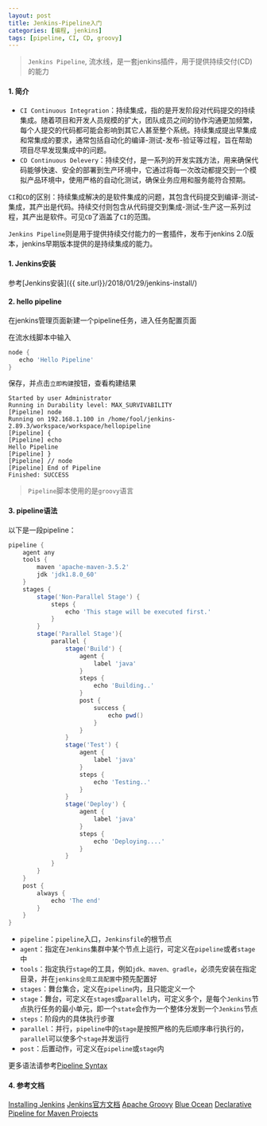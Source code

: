 ```yaml
---
layout: post
title: Jenkins-Pipeline入门
categories: [编程, jenkins]
tags: [pipeline, CI, CD, groovy]
---
```


> `Jenkins Pipeline`, 流水线，是一套jenkins插件，用于提供持续交付(CD)的能力

#### 1. 简介

* `CI Continuous Integration`：持续集成，指的是开发阶段对代码提交的持续集成。随着项目和开发人员规模的扩大，团队成员之间的协作沟通更加频繁，每个人提交的代码都可能会影响到其它人甚至整个系统。持续集成提出早集成和常集成的要求，通常包括自动化的编译-测试-发布-验证等过程，旨在帮助项目尽早发现集成中的问题。
* `CD Continuous Delevery`：持续交付，是一系列的开发实践方法，用来确保代码能够快速、安全的部署到生产环境中，它通过将每一次改动都提交到一个模拟产品环境中，使用严格的自动化测试，确保业务应用和服务能符合预期。

`CI`和`CD`的区别：持续集成解决的是软件集成的问题，其包含代码提交到编译-测试-集成，其产出是代码。持续交付则包含从代码提交到集成-测试-生产这一系列过程，其产出是软件。可见`CD`了涵盖了`CI`的范围。

`Jenkins Pipeline`则是用于提供持续交付能力的一套插件，发布于jenkins 2.0版本，jenkins早期版本提供的是持续集成的能力。

#### 1. Jenkins安装
参考[Jenkins安装]({{ site.url}}/2018/01/29/jenkins-install/)

#### 2. hello pipeline
在jenkins管理页面新建一个pipeline任务，进入任务配置页面

在流水线脚本中输入

```groovy
node {
   echo 'Hello Pipeline'
}
```
保存，并点击`立即构建`按钮，查看构建结果
```
Started by user Administrator
Running in Durability level: MAX_SURVIVABILITY
[Pipeline] node
Running on 192.168.1.100 in /home/fool/jenkins-2.89.3/workspace/workspace/hellopipeline
[Pipeline] {
[Pipeline] echo
Hello Pipeline
[Pipeline] }
[Pipeline] // node
[Pipeline] End of Pipeline
Finished: SUCCESS
```

> `Pipeline`脚本使用的是`groovy`语言

#### 3. pipeline语法

以下是一段pipeline：

```groovy
pipeline {
    agent any
    tools {
        maven 'apache-maven-3.5.2'
        jdk 'jdk1.8.0_60'
    }
    stages {
        stage('Non-Parallel Stage') {
            steps {
                echo 'This stage will be executed first.'
            }
        }
        stage('Parallel Stage'){
            parallel {
                stage('Build') {
                    agent {
                        label 'java'
                    }
                    steps {
                        echo 'Building..'
                    }
                    post { 
                        success { 
                            echo pwd()
                        }
                    }
                }
                stage('Test') {
                    agent {
                        label 'java'
                    }
                    steps {
                        echo 'Testing..'
                    }
                }
                stage('Deploy') {
                    agent {
                        label 'java'
                    }
                    steps {
                        echo 'Deploying....'
                    }
                }
            }
        }
    }
    post { 
        always { 
            echo 'The end'
        }
    }
}
```

- `pipeline`：`pipeline`入口，`Jenkinsfile`的根节点
- `agent`：指定在`Jenkins`集群中某个节点上运行，可定义在`pipeline`或者`stage`中
- `tools`：指定执行`stage`的工具，例如`jdk、maven、gradle`，必须先安装在指定目录，并在`jenkins全局工具配置`中预先配置好
- `stages`：舞台集合，定义在`pipeline`内，且只能定义一个
- `stage`：舞台，可定义在`stages`或`parallel`内，可定义多个，是每个`Jenkins`节点执行任务的最小单元，即一个`state`会作为一个整体分发到一个`Jenkins`节点
- `steps`：阶段内的具体执行步骤
- `parallel`：并行，`pipeline`中的`stage`是按照严格的先后顺序串行执行的，`parallel`可以使多个`stage`并发运行
- `post`：后置动作，可定义在`pipeline`或`stage`内

更多语法请参考[Pipeline Syntax](https://jenkins.io/doc/book/pipeline/syntax/)

#### 4. 参考文档
[Installing Jenkins](https://jenkins.io/doc/book/installing/)
[Jenkins官方文档](https://www.w3cschool.cn/jenkins/)
[Apache Groovy](http://groovy-lang.org/documentation.html)
[Blue Ocean](https://jenkins.io/doc/book/blueocean/)
[Declarative Pipeline for Maven Projects](https://jenkins.io/blog/2017/02/07/declarative-maven-project/)